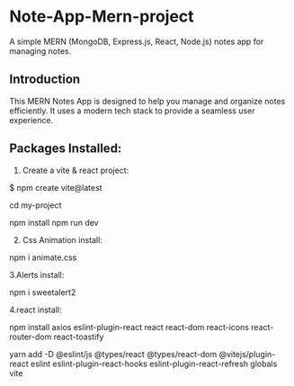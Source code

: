 # Note-App-Mern-project

A simple MERN (MongoDB, Express.js, React, Node.js) notes app for managing notes.

## Introduction

This MERN Notes App is designed to help you manage and organize  notes efficiently. It uses a modern tech stack to provide a seamless user experience.

## Packages Installed:

1. Create a vite & react project:

$ npm create vite@latest

cd my-project

npm install
npm run dev

2. Css Animation install:

npm i animate.css

3.Alerts install:

npm i sweetalert2

4.react install:

npm install axios eslint-plugin-react react react-dom react-icons react-router-dom react-toastify

yarn add -D @eslint/js @types/react @types/react-dom @vitejs/plugin-react eslint eslint-plugin-react-hooks eslint-plugin-react-refresh globals vite



